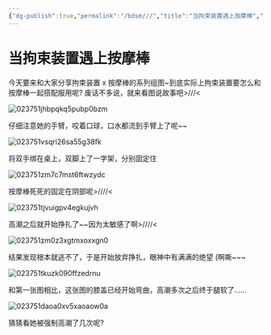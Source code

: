 ```yaml
---
{"dg-publish":true,"permalink":"/bdsm///","title":"当拘束装置遇上按摩棒","tags":["BDSM","绳缚"]}
---
```



# 当拘束装置遇上按摩棒

今天要来和大家分享拘束装置 x 按摩棒的系列组图~到底实际上拘束装置要怎么和按摩棒一起搭配服用呢?
废话不多说，就来看图说故事吧>///<

![023751jhbpqkq5pubp0bzm](https://wikijs-pics.zfeny.me/wikijs/img/2025/02/fb0f046b824d4c2ab565b682ac59ebf0.gif)

仔细注意她的手臂，咬着口球，口水都流到手臂上了呢~~

![023751vsqri26sa55g38fk](https://wikijs-pics.zfeny.me/wikijs/img/2025/02/73aefd2f7609bf952b892614d8317958.jpg)

将双手绑在桌上，双脚上了一字架，分别固定住

![023751zm7c7mst6ftwzydc](https://wikijs-pics.zfeny.me/wikijs/img/2025/02/2f3be11bd8043d92841dbbd1a7374103.jpg)

按摩棒死死的固定在阴部呢>////<

![023751tjvuigpv4egkujvh](https://wikijs-pics.zfeny.me/wikijs/img/2025/02/689f5dd227689c3b0d139e2568fb881d.gif)

高潮之后就开始挣扎了~~因为太敏感了啊>////<

![023751zm0z3xgtmxoxxgn0](https://wikijs-pics.zfeny.me/wikijs/img/2025/02/04d93498ae31f59f438ef1ffbaf325cd.gif)

结果发现根本就逃不了，于是开始放弃挣扎，眼神中有满满的绝望 (啊嘶~~~

![023751tkuzk090ffzedrnu](https://wikijs-pics.zfeny.me/wikijs/img/2025/02/374ed719c849a80fb7fff3ce04ce254b.gif)

和第一张图相比，这张图的膝盖已经开始弯曲，高潮多次之后终于腿软了……

![023751daoa0xv5xaoaow0a](https://wikijs-pics.zfeny.me/wikijs/img/2025/02/3445981910d57b35922fef5e5e4f30f4.jpg)

猜猜看她被强制高潮了几次呢?